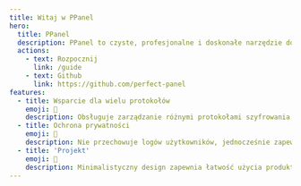 ```yaml
---
title: Witaj w PPanel
hero:
  title: PPanel
  description: PPanel to czyste, profesjonalne i doskonałe narzędzie do zarządzania proxy, które ma na celu być idealnym wyborem do nauki i praktyki.
  actions:
    - text: Rozpocznij
      link: /guide
    - text: Github
      link: https://github.com/perfect-panel
features:
  - title: Wsparcie dla wielu protokołów
    emoji: 💎
    description: Obsługuje zarządzanie różnymi protokołami szyfrowania, takimi jak：shadowsocks, v2ray, trojan, hysteria2, tuic itp.
  - title: Ochrona prywatności
    emoji: 🌈
    description: Nie przechowuje logów użytkowników, jednocześnie zapewniając prywatność i bezpieczeństwo.
  - title: 'Projekt'
    emoji: 🚀
    description: Minimalistyczny design zapewnia łatwość użycia produktu, jednocześnie zachowując integralność logiki biznesowej.
---
```


